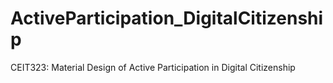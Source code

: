 # ActiveParticipation_DigitalCitizenship
CEIT323: Material Design of Active Participation in Digital Citizenship
